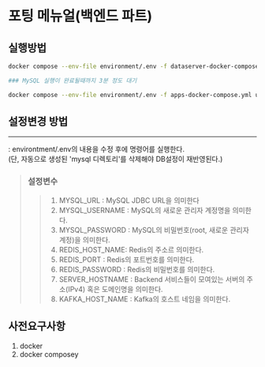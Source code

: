 # 포팅 메뉴얼(백엔드 파트)
## 실행방법
```sh
docker compose --env-file environment/.env -f dataserver-docker-compose.yml up -d

### MySQL 실행이 완료될때까지 3분 정도 대기

docker compose --env-file environment/.env -f apps-docker-compose.yml up -d
```
## 설정변경 방법
---
: environtment/.env의 내용을 수정 후에 명령어를 실행한다.  
(단, 자동으로 생성된 'mysql 디렉토리'를 삭제해야 DB설정이 재반영된다.)
> ### 설정변수
> >1) MYSQL_URL : MySQL JDBC URL을 의미한다
> >2) MYSQL_USERNAME : MySQL의 새로운 관리자 계정명을 의미한다.
> >3) MYSQL_PASSWORD : MySQL의 비밀번호(root, 새로운 관리자 계정)을 의미한다.
> >4) REDIS_HOST_NAME: Redis의 주소르 의미한다.
> >5) REDIS_PORT : Redis의 포트번호를 의미한다.
> >6) REDIS_PASSWORD : Redis의 비밀번호를 의미한다.
> >7) SERVER_HOSTNAME : Backend 서비스들이 모여있는 서버의 주소(IPv4) 혹은 도메인명을 의미한다.
> >8) KAFKA_HOST_NAME : Kafka의 호스트 네임을 의미한다.
## 사전요구사항
1. docker
2. docker composey
